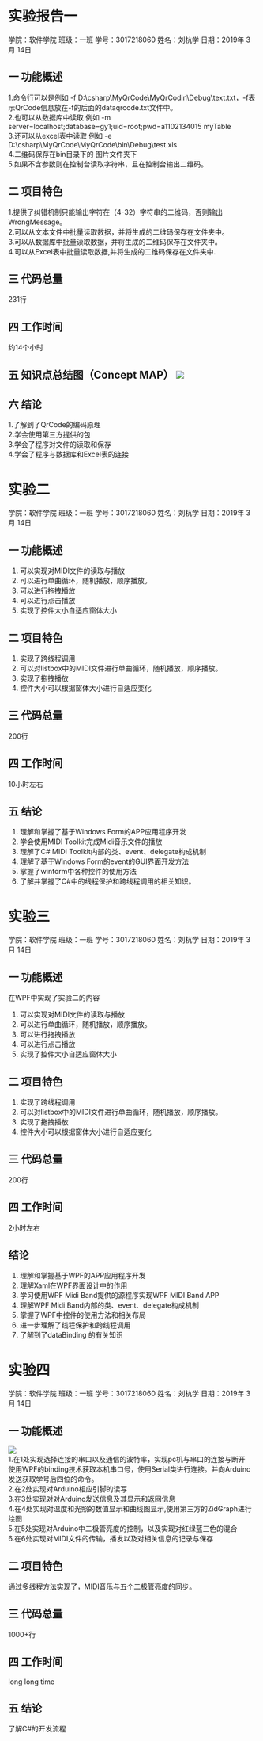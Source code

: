 # 实验报告一
学院：软件学院 班级：一班 学号：3017218060 姓名：刘杭学 日期：2019年 3月 14日  
## 一 功能概述
1.命令行可以是例如 -f D:\csharp\MyQrCode\MyQrCodin\Debug\text.txt，-f表示QrCode信息放在-f的后面的dataqrcode.txt文件中。  
2.也可以从数据库中读取 例如 -m server=localhost;database=gy1;uid=root;pwd=a1102134015 myTable  
3.还可以从excel表中读取 例如 -e D:\csharp\MyQrCode\MyQrCode\bin\Debug\test.xls  
4.二维码保存在bin目录下的 图片文件夹下  
5.如果不含参数则在控制台读取字符串，且在控制台输出二维码。  
## 二 项目特色
1.提供了纠错机制只能输出字符在（4-32）字符串的二维码，否则输出WrongMessage。  
2.可以从文本文件中批量读取数据，并将生成的二维码保存在文件夹中。  
3.可以从数据库中批量读取数据，并将生成的二维码保存在文件夹中。  
4.可以从Excel表中批量读取数据,并将生成的二维码保存在文件夹中.  
## 三 代码总量
231行  
## 四 工作时间
约14个小时
## 五 知识点总结图（Concept MAP）  ![](https://github.com/HangxueLiu/myExp/blob/master/MyQrCode/picture/1.png)
## 六 结论
1.了解到了QrCode的编码原理  
2.学会使用第三方提供的包  
3.学会了程序对文件的读取和保存  
4.学会了程序与数据库和Excel表的连接  


# 实验二
学院：软件学院 班级：一班 学号：3017218060 姓名：刘杭学 日期：2019年 3月 14日  
## 一 功能概述
1. 可以实现对MIDI文件的读取与播放  
2. 可以进行单曲循环，随机播放，顺序播放。 
3. 可以进行拖拽播放  
4. 可以进行点击播放
5. 实现了控件大小自适应窗体大小
## 二 项目特色
1. 实现了跨线程调用
2. 可以对listbox中的MIDI文件进行单曲循环，随机播放，顺序播放。 
3. 实现了拖拽播放  
4. 控件大小可以根据窗体大小进行自适应变化
## 三 代码总量
200行
## 四 工作时间
10小时左右
## 五 结论
1) 理解和掌握了基于Windows Form的APP应用程序开发
2) 学会使用MIDI Toolkit完成Midi音乐文件的播放
3) 理解了C# MIDI Toolkit内部的类、event、delegate构成机制
4) 理解了基于Windows Form的event的GUI界面开发方法
5) 掌握了winform中各种控件的使用方法
6) 了解并掌握了C#中的线程保护和跨线程调用的相关知识。

# 实验三
学院：软件学院 班级：一班 学号：3017218060 姓名：刘杭学 日期：2019年 3月 14日  
## 一 功能概述
在WPF中实现了实验二的内容
1. 可以实现对MIDI文件的读取与播放  
2. 可以进行单曲循环，随机播放，顺序播放。 
3. 可以进行拖拽播放  
4. 可以进行点击播放
5. 实现了控件大小自适应窗体大小
## 二 项目特色
1. 实现了跨线程调用
2. 可以对listbox中的MIDI文件进行单曲循环，随机播放，顺序播放。 
3. 实现了拖拽播放  
4. 控件大小可以根据窗体大小进行自适应变化
## 三 代码总量
200行
## 四 工作时间
2小时左右  
## 结论
1) 理解和掌握基于WPF的APP应用程序开发
2)  理解Xaml在WPF界面设计中的作用
3) 学习使用WPF Midi Band提供的源程序实现WPF MIDI Band APP
4) 理解WPF Midi Band内部的类、event、delegate构成机制
5) 掌握了WPF中控件的使用方法和相关布局
6) 进一步理解了线程保护和跨线程调用
7) 了解到了dataBinding 的有关知识

# 实验四
学院：软件学院 班级：一班 学号：3017218060 姓名：刘杭学 日期：2019年 3月 14日  
## 一 功能概述
![](https://github.com/HangxueLiu/myExp/blob/master/ex4.2/picture/1.png)  
1.在1处实现选择连接的串口以及通信的波特率，实现pc机与串口的连接与断开  
使用WPF的binding技术获取本机串口号，使用Serial类进行连接。并向Arduino发送获取学号后四位的命令。  
2.在2处实现对Arduino相应引脚的读写  
3.在3处实现对对Arduino发送信息及其显示和返回信息  
4.在4处实现对温度和光照的数值显示和曲线图显示,使用第三方的ZidGraph进行绘图  
5.在5处实现对Arduino中二极管亮度的控制，以及实现对红绿蓝三色的混合  
6.在6处实现对MIDI文件的传输，播发以及对相关信息的记录与保存  
## 二 项目特色
通过多线程方法实现了，MIDI音乐与五个二极管亮度的同步。
## 三 代码总量
1000+行
## 四 工作时间
long long time
## 五 结论
了解C#的开发流程
